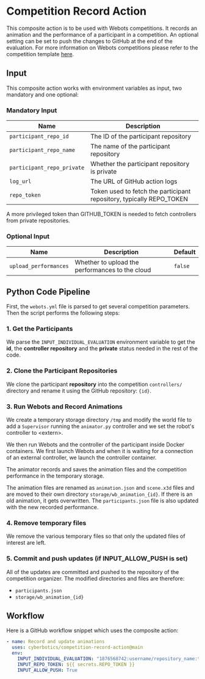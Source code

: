 # Competition Record Action

This composite action is to be used with Webots competitions.
It records an animation and the performance of a participant in a competition. An optional setting can be set to push the changes to GitHub at the end of the evaluation.
For more information on Webots competitions please refer to the competition template [here](https://github.com/cyberbotics/competition-template/blob/main/README.md).

## Input

This composite action works with environment variables as input, two mandatory and one optional:

### Mandatory Input

| Name | Description |
| --- | --- |
| `participant_repo_id` | The ID of the participant repository |
| `participant_repo_name` | The name of the participant repository |
| `participant_repo_private` | Whether the participant repository is private |
| `log_url` | The URL of GitHub action logs |
| `repo_token` | Token used to fetch the participant repository, typically REPO_TOKEN |

A more privileged token than GITHUB_TOKEN is needed to fetch controllers from private repositories.

### Optional Input

| Name | Description | Default |
| --- | --- | --- |
| `upload_performances` | Whether to upload the performances to the cloud | `false` |

## Python Code Pipeline

First, the `webots.yml` file is parsed to get several competition parameters. Then the script performs the following steps:

### 1. Get the Participants

We parse the `INPUT_INDIVIDUAL_EVALUATION` environment variable to get the **id**, the **controller repository** and the **private** status needed in the rest of the code.

### 2. Clone the Participant Repositories

We clone the participant **repository** into the competition `controllers/` directory and rename it using the GitHub repository: `{id}`.

### 3. Run Webots and Record Animations

We create a temporary storage directory `/tmp` and modify the world file to add a `Supervisor` running the `animator.py` controller and we set the robot's controller to \<extern\>.

We then run Webots and the controller of the participant inside Docker containers. We first launch Webots and when it is waiting for a connection of an external controller, we launch the controller container.

The animator records and saves the animation files and the competition performance in the temporary storage.

The animation files are renamed as `animation.json` and `scene.x3d` files and are moved to their own directory `storage/wb_animation_{id}`. If there is an old animation, it gets overwritten.
The `participants.json` file is also updated with the new recorded performance.

### 4. Remove temporary files

We remove the various temporary files so that only the updated files of interest are left.

### 5. Commit and push updates (if INPUT_ALLOW_PUSH is set)

All of the updates are committed and pushed to the repository of the competition organizer.
The modified directories and files are therefore:

- `participants.json`
- `storage/wb_animation_{id}`

## Workflow

Here is a GitHub workflow snippet which uses the composite action:

```yaml
- name: Record and update animations
  uses: cyberbotics/competition-record-action@main
  env:
    INPUT_INDIVIDUAL_EVALUATION: "1876568742:username/repository_name:true"
    INPUT_REPO_TOKEN: ${{ secrets.REPO_TOKEN }}
    INPUT_ALLOW_PUSH: True
```
